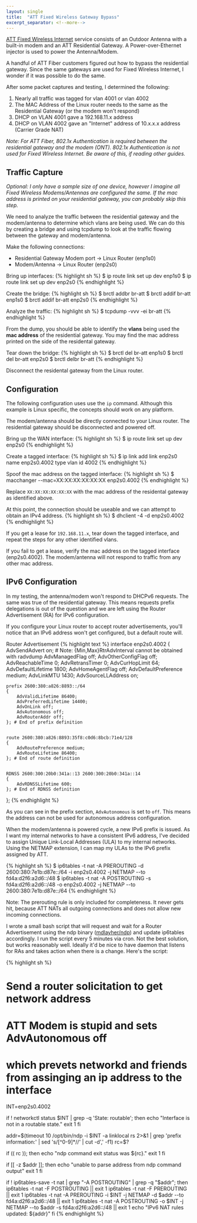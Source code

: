 ```yaml
---
layout: single
title:  "ATT Fixed Wireless Gateway Bypass"
excerpt_separator: <!--more-->
---
```


[ATT Fixed Wireless Internet][att-fwi] service consists of an Outdoor Antenna
with a built-in modem and an ATT Residential Gateway. A Power-over-Ethernet
injector is used to power the Antenna/Modem. 

A handful of ATT Fiber customers figured out how to bypass the residential
gateway. Since the same gateways are used for Fixed Wireless Internet, I wonder
if it was possible to do the same.

After some packet captures and testing, I determined the following:

1. Nearly all traffic was tagged for vlan 4001 or vlan 4002
2. The MAC Address of the Linux router needs to the same as the Residential Gateway (or the modem won't respond)
3. DHCP on VLAN 4001 gave a 192.168.11.x address
4. DHCP on VLAN 4002 gave an "Internet" address of 10.x.x.x address (Carrier Grade NAT)

*Note: For ATT Fiber, 802.1x Authentication is required between the residential
gateway and the modem (ONT). 802.1x Authentication is not used for Fixed
Wireless Internet. Be aware of this, if reading other guides.*
<!--more-->

## Traffic Capture

*Optional: I only have a sample size of one device, however I imagine all Fixed
Wireless Modems/Antennas are configured the same. If the mac address is printed
on your residential gateway, you can probably skip this step.*

We need to analyze the traffic between the residential gateway and the
modem/antenna to determine which vlans are being used. We can do this by
creating a bridge and using tcpdump to look at the traffic flowing between the
gateway and modem/antenna.

Make the following connections:
  - Residential Gateway Modem port -> Linux Router (enp1s0)
  - Modem/Antenna -> Linux Router (enp2s0)

Bring up interfaces:
{% highlight sh %}
$ ip route link set up dev enp1s0
$ ip route link set up dev enp2s0
{% endhighlight %}

Create the bridge:
{% highlight sh %}
$ brctl addbr br-att
$ brctl addif br-att enp1s0
$ brctl addif br-att enp2s0
{% endhighlight %}

Analyze the traffic:
{% highlight sh %}
$ tcpdump -vvv -ei br-att
{% endhighlight %}

From the dump, you should be able to identify the **vlans** being used the
**mac address** of the residential gateway. You may find the mac address
printed on the side of the residental gateway. 

Tear down the bridge:
{% highlight sh %}
$ brctl del br-att enp1s0
$ brctl del br-att enp2s0
$ brctl delbr br-att
{% endhighlight %}

Disconnect the residental gateway from the Linux router.

## Configuration

The following configuration uses use the `ip` command. Although this example is
Linux specific, the concepts should work on any platform.

The modem/antenna should be directly connected to your Linux router. The
residential gateway should be disconnected and powered off.

Bring up the WAN interface:
{% highlight sh %}
$ ip route link set up dev enp2s0
{% endhighlight %}

Create a tagged interface:
{% highlight sh %}
$ ip link add link enp2s0 name enp2s0.4002 type vlan id 4002
{% endhighlight %}

Spoof the mac address on the tagged interface:
{% highlight sh %}
$ macchanger --mac=XX:XX:XX:XX:XX:XX enp2s0.4002
{% endhighlight %}

Replace `XX:XX:XX:XX:XX:XX` with the mac address of the residental gateway as identified above.

At this point, the connection should be useable and we can attempt to obtain an IPv4 address.
{% highlight sh %}
$ dhclient -4 -d enp2s0.4002
{% endhighlight %}

If you get a lease for `192.168.11.x`, tear down the tagged interface, and
repeat the steps for any other identified vlans.

If you fail to get a lease, verify the mac address on the tagged interface
(enp2s0.4002). The modem/antenna will not respond to traffic from any other mac
address.

## IPv6 Configuration

In my testing, the antenna/modem won't respond to DHCPv6 requests. The same was
true of the residential gateway. This means requests prefix delegations is out
of the question and we are left using the Router Advertisement (RA) for IPv6
configuration.

If you configure your Linux router to accept router advertisements, you'll
notice that an IPv6 address won't get configured, but a default route will.

Router Advertisement
{% highlight text %}
interface enp2s0.4002
{
	AdvSendAdvert on;
	# Note: {Min,Max}RtrAdvInterval cannot be obtained with radvdump
	AdvManagedFlag off;
	AdvOtherConfigFlag off;
	AdvReachableTime 0;
	AdvRetransTimer 0;
	AdvCurHopLimit 64;
	AdvDefaultLifetime 1800;
	AdvHomeAgentFlag off;
	AdvDefaultPreference medium;
	AdvLinkMTU 1430;
	AdvSourceLLAddress on;

	prefix 2600:380:a826:8893::/64
	{
		AdvValidLifetime 86400;
		AdvPreferredLifetime 14400;
		AdvOnLink off;
		AdvAutonomous off;
		AdvRouterAddr off;
	}; # End of prefix definition


	route 2600:380:a826:8893:35f8:c0d6:8bcb:71e4/128
	{
		AdvRoutePreference medium;
		AdvRouteLifetime 86400;
	}; # End of route definition


	RDNSS 2600:300:20b0:341a::13 2600:300:20b0:341a::14
	{
		AdvRDNSSLifetime 600;
	}; # End of RDNSS definition

};
{% endhighlight %}

As you can see in the prefix section, `AdvAutonomous` is set to `off`. This
means the address can not be used for autonomous address configuration.

When the modem/antenna is powered cycle, a new IPv6 prefix is issued. As I want
my internal networks to have a consistent IPv6 address, I've decided to assign
Unique Link-Local Addresses (ULA) to my internal networks. Using the NETMAP
extension, I can map my ULAs to the IPv6 prefix assigned by ATT.

{% highlight sh %}
$ ip6tables -t nat -A PREROUTING -d 2600:380:7e1b:d87e::/64 -i enp2s0.4002 -j NETMAP --to fd4a:d2f6:a2d6::/48
$ ip6tables -t nat -A POSTROUTING -s fd4a:d2f6:a2d6::/48 -o enp2s0.4002 -j NETMAP --to 2600:380:7e1b:d87e::/64
{% endhighlight %}

Note: The prerouting rule is only included for completeness. It never gets hit,
because ATT NATs all outgoing connections and does not allow new incoming
connections.

I wrote a small bash script that will request and wait for a Router Advertisement
using the ndp binary ([mdlayher/ndp][ndp-go]) and update ip6tables accordingly.
I run the script every 5 minutes via cron. Not the best solution, but works
reasonably well. Ideally it'd be nice to have daemon that listens for RAs and
takes action when there is a change. Here's the script:

{% highlight sh %}
# Send a router solicitation to get network address
# ATT Modem is stupid and sets AdvAutonomous off
# which prevets networkd and friends from assinging an ip address to the interface

INT=enp2s0.4002

if ! networkctl status $INT | grep -q 'State: routable'; then
    echo "Interface is not in a routable state."
    exit 1
fi

addr=$(timeout 10 /opt/bin/ndp -i $INT -a linklocal rs 2>&1 | grep 'prefix information:' | sed 's/[^0-9]*//' | cut -d',' -f1)
rc=$?

if (( rc )); then
    echo "ndp command exit status was ${rc}."
    exit 1
fi

if [[ -z $addr ]]; then
    echo "unable to parse address from ndp command output"
    exit 1
fi

if ! ip6tables-save -t nat | grep "\-A POSTROUTING" | grep -q "$addr"; then
    ip6tables -t nat -F POSTROUTING || exit 1
    ip6tables -t nat -F PREROUTING || exit 1 
    ip6tables -t nat -A PREROUTING -i $INT -j NETMAP -d $addr --to fd4a:d2f6:a2d6::/48 || exit 1
    ip6tables -t nat -A POSTROUTING -o $INT -j NETMAP --to $addr -s fd4a:d2f6:a2d6::/48 || exit 1
    echo "IPv6 NAT rules updated: ${addr}"
fi
{% endhighlight %}

[att-fwi]: https://www.att.com/internet/fixed-wireless.html 
[ndp-go]: https://github.com/mdlayher/ndp
